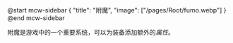 @start mcw-sidebar
{ "title": "附魔", "image": ["/pages/Root/fumo.webp"] }
@end mcw-sidebar

附魔是游戏中的一个重要系统，可以为装备添加额外的*属性*。
